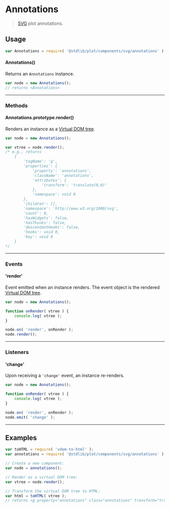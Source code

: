# Annotations

> [SVG][svg] plot annotations.

<!-- Section to include introductory text. Make sure to keep an empty line after the intro `section` element and another before the `/section` close. -->

<section class="intro">

</section>

<!-- /.intro -->

<!-- Package usage documentation. -->

<section class="usage">

## Usage

```javascript
var Annotations = require( '@stdlib/plot/components/svg/annotations' );
```

#### Annotations()

Returns an `Annotations` instance.

```javascript
var node = new Annotations();
// returns <Annotations>
```

* * *

### Methods

<a name="method-render"></a>

#### Annotations.prototype.render()

Renders an instance as a [Virtual DOM tree][virtual-dom].

```javascript
var node = new Annotations();

var vtree = node.render();
/* e.g., returns
    {
        'tagName': 'g',
        'properties': {
            'property': 'annotations',
            'className': 'annotations',
            'attributes': {
                'transform': 'translate(0,0)'
            },
            'namespace': void 0
        },
        'children': [],
        'namespace': 'http://www.w3.org/2000/svg',
        'count': 0,
        'hasWidgets': false,
        'hasThunks': false,
        'descendantHooks': false,
        'hooks': void 0,
        'key': void 0
    }
*/
```

* * *

### Events

<a name='event-render'></a>

#### 'render'

Event emitted when an instance renders. The event object is the rendered [Virtual DOM tree][virtual-dom].

```javascript
var node = new Annotations();

function onRender( vtree ) {
    console.log( vtree );
}

node.on( 'render', onRender );
node.render();
```

* * *

### Listeners

<a name='listener-change'></a>

#### 'change'

Upon receiving a `'change'` event, an instance re-renders.

```javascript
var node = new Annotations();

function onRender( vtree ) {
    console.log( vtree );
}

node.on( 'render', onRender );
node.emit( 'change' );
```

</section>

<!-- /.usage -->

<!-- Package usage notes. Make sure to keep an empty line after the `section` element and another before the `/section` close. -->

<section class="notes">

</section>

<!-- /.notes -->

<!-- Package usage examples. -->

* * *

<section class="examples">

## Examples

<!-- eslint no-undef: "error" -->

```javascript
var toHTML = require( 'vdom-to-html' );
var annotations = require( '@stdlib/plot/components/svg/annotations' );

// Create a new component:
var node = annotations();

// Render as a virtual DOM tree:
var vtree = node.render();

// Transform the virtual DOM tree to HTML:
var html = toHTML( vtree );
// returns <g property="annotations" class="annotations" transform="translate(0,0)"></g>
```

</section>

<!-- /.examples -->

<!-- Section to include cited references. If references are included, add a horizontal rule *before* the section. Make sure to keep an empty line after the `section` element and another before the `/section` close. -->

<section class="references">

</section>

<!-- /.references -->

<!-- Section for all links. Make sure to keep an empty line after the `section` element and another before the `/section` close. -->

<section class="links">

[svg]: https://www.w3.org/Graphics/SVG/

[virtual-dom]: https://github.com/Matt-Esch/virtual-dom

</section>

<!-- /.links -->
